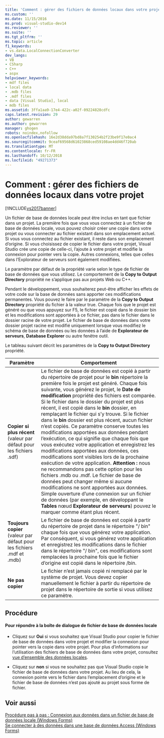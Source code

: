 ```yaml
---
title: 'Comment : gérer des fichiers de données locaux dans votre projet | Microsoft Docs'
ms.custom: ''
ms.date: 11/15/2016
ms.prod: visual-studio-dev14
ms.reviewer: ''
ms.suite: ''
ms.tgt_pltfrm: ''
ms.topic: article
f1_keywords:
- vs.data.LocalConnectionConverter
dev_langs:
- VB
- CSharp
- C++
- aspx
helpviewer_keywords:
- mdf files
- local data
- .mdb files
- .mdf files
- data [Visual Studio], local
- mdb files
ms.assetid: 3ffa1aa9-17e4-422c-a02f-09224828cdfc
caps.latest.revision: 29
author: gewarren
ms.author: gewarren
manager: ghogen
robots: noindex,nofollow
ms.openlocfilehash: 16e2d38dda97bd8a7f130254b2f23be9f17e0ac4
ms.sourcegitcommit: 9ceaf69568d61023868ced59108ae4dd46f720ab
ms.translationtype: MT
ms.contentlocale: fr-FR
ms.lasthandoff: 10/12/2018
ms.locfileid: "49271373"
---
```

# <a name="how-to-manage-local-data-files-in-your-project"></a>Comment : gérer des fichiers de données locaux dans votre projet
[!INCLUDE[vs2017banner](../includes/vs2017banner.md)]

Un fichier de base de données locale peut être inclus en tant que fichier dans un projet. La première fois que vous vous connectez à un fichier de base de données locale, vous pouvez choisir créer une copie dans votre projet ou vous connecter au fichier existant dans son emplacement actuel. Si vous vous connectez au fichier existant, il reste dans son emplacement d’origine. Si vous choisissez de copier le fichier dans votre projet, Visual Studio crée une copie de celle-ci, l’ajoute à votre projet et modifie la connexion pour pointer vers la copie. Autres connexions, telles que celles dans l’Explorateur de serveurs sont également modifiées.  
  
 Le paramètre par défaut de la propriété varie selon le type de fichier de base de données que vous utilisez. Le comportement de la **Copy to Output Directory** propriété ne s’applique pas aux projets Web ou C++.  
  
 Pendant le développement, vous souhaiterez peut-être afficher les effets de votre code sur la base de données sans apporter ces modifications permanentes. Vous pouvez le faire par le paramètre de la **Copy to Output Directory** propriété du fichier à la valeur true. Chaque fois que le projet est généré ou que vous appuyez sur F5, le fichier est copié dans le dossier bin et les modifications sont apportées à ce fichier, pas dans le fichier dans le dossier racine de votre projet. Le fichier de base de données dans votre dossier projet racine est modifié uniquement lorsque vous modifiez le schéma de base de données ou les données à l’aide de **Explorateur de serveurs**, **Database Explorer** ou autre fenêtre outil.  
  
 Le tableau suivant décrit les paramètres de la **Copy to Output Directory** propriété.  
  
|Paramètre|Comportement|  
|-------------|--------------|  
|**Copier si plus récent** (valeur par défaut pour les fichiers .sdf)|Le fichier de base de données est copié à partir du répertoire de projet pour le **bin** répertoire la première fois le projet est généré. Chaque fois suivante, vous générez le projet, le **Date de modification** propriété des fichiers est comparée. Si le fichier dans le dossier du projet est plus récent, il est copié dans le **bin** dossier, en remplaçant le fichier qui s’y trouve. Si le fichier dans le **bin** dossier est plus récent, aucun fichier n’est copiés. Ce paramètre conserve toutes les modifications apportées aux données pendant l’exécution, ce qui signifie que chaque fois que vous exécutez votre application et enregistrez les modifications apportées aux données, ces modifications sont visibles lors de la prochaine exécution de votre application. **Attention :** nous ne recommandons pas cette option pour les fichiers .mdb ou .mdf. Le fichier de base de données peut changer même si aucune modifications ne sont apportées aux données. Simple ouverture d’une connexion sur un fichier de données (par exemple, en développant le **Tables** nœud **Explorateur de serveurs**) pouvez le marquer comme étant plus récent.|  
|**Toujours copier** (valeur par défaut pour les fichiers .mdf et .mdb)|Le fichier de base de données est copié à partir du répertoire de projet dans le répertoire "/ bin" chaque fois que vous générez votre application. Par conséquent, si vous générez votre application et enregistrez les modifications dans le fichier dans le répertoire "/ bin", ces modifications sont remplacées la prochaine fois que le fichier d’origine est copié dans le répertoire /bin.|  
|**Ne pas copier**|Le fichier n’est jamais copié ni remplacé par le système de projet. Vous devez copier manuellement le fichier à partir du répertoire de projet dans le répertoire de sortie si vous utilisez ce paramètre.|  
  
## <a name="procedure"></a>Procédure  
  
#### <a name="to-respond-to-the-local-database-file-dialog-box"></a>Pour répondre à la boîte de dialogue de fichier de base de données locale  
  
-   Cliquez sur **Oui** si vous souhaitez que Visual Studio pour copier le fichier de base de données dans votre projet et modifier la connexion pour pointer vers la copie dans votre projet. Pour plus d’informations sur l’utilisation des fichiers de base de données dans votre projet, consultez [vue d’ensemble des données locales](../data-tools/local-data-overview.md).  
  
-   Cliquez sur **non** si vous ne souhaitez pas que Visual Studio copie le fichier de base de données dans votre projet. Au lieu de cela, la connexion pointe vers le fichier dans l’emplacement d’origine et le fichier de base de données n’est pas ajouté au projet sous forme de fichier.  
  
## <a name="see-also"></a>Voir aussi  
 [Procédure pas à pas : Connexion aux données dans un fichier de base de données locale (Windows Forms)](../data-tools/walkthrough-connecting-to-data-in-a-local-database-file-windows-forms.md)   
 [Se connecter à des données dans une base de données Access (Windows Forms)](../data-tools/connect-to-data-in-an-access-database-windows-forms.md)